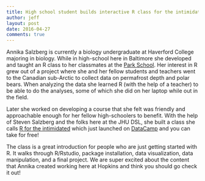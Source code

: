 ```yaml
---
title: High school student builds interactive R class for the intimidated with the JHU DSL
author: jeff
layout: post
date: 2016-04-27
comments: true
---
```


Annika Salzberg is currently a biology undergraduate at Haverford College majoring in biology. While in high-school here in Baltimore she developed and taught an R class to her classmates at the [Park School](http://www.parkschool.net/). Her interest in R grew out of a project where she and her fellow students and teachers went to the Canadian sub-Arctic to collect data on permafrost depth and polar bears. When analyzing the data she learned R (with the help of a teacher) to be able to do the analyses, some of which she did on her laptop while out in the field. 

Later she worked on developing a course that she felt was friendly and approachable enough for her fellow high-schoolers to benefit. With the help of Steven Salzberg and the folks here at the JHU DSL, she built a class she calls [R for the intimidated](https://www.datacamp.com/courses/r-for-the-intimidated) which just launched on [DataCamp](https://www.datacamp.com/courses/r-for-the-intimidated) and you can take for free!


The class is a great introduction for people who are just getting started with R. It walks through R/Rstudio, package installation, data visualization, data manipulation, and a final project. We are super excited about the content that Annika created working here at Hopkins and think you should go check it out!